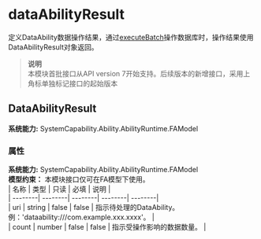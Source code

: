 # dataAbilityResult    
定义DataAbility数据操作结果，通过[executeBatch](js-apis-inner-ability-dataAbilityHelper.md#dataabilityhelperexecutebatch)操作数据库时，操作结果使用DataAbilityResult对象返回。  
> **说明**   
>本模块首批接口从API version 7开始支持。后续版本的新增接口，采用上角标单独标记接口的起始版本  
    
## DataAbilityResult  
 **系统能力:**  SystemCapability.Ability.AbilityRuntime.FAModel    
### 属性    
 **系统能力:**  SystemCapability.Ability.AbilityRuntime.FAModel    
 **模型约束：** 本模块接口仅可在FA模型下使用。    
| 名称 | 类型 | 只读 | 必填 | 说明 |  
| --------| --------| --------| --------| --------|  
| uri | string | false | false | 指示待处理的DataAbility。例：'dataability:///com.example.xxx.xxxx'。 |  
| count | number | false | false | 指示受操作影响的数据数量。 |  
